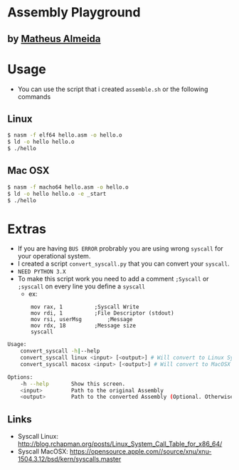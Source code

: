 # Assembly Playground

## by [Matheus Almeida](https://twitter.com/mat_almeida)

# Usage

-   You can use the script that i created `assemble.sh` or the following commands

## Linux

```sh
$ nasm -f elf64 hello.asm -o hello.o
$ ld -o hello hello.o
$ ./hello
```

## Mac OSX

```sh
$ nasm -f macho64 hello.asm -o hello.o
$ ld -o hello hello.o -e _start
$ ./hello
```

# Extras

-   If you are having `BUS ERROR` probrably you are using wrong `syscall` for your operational system.
-   I created a script `convert_syscall.py` that you can convert your `syscall`.
-   `NEED PYTHON 3.X`
-   To make this script work you need to add a comment `;Syscall` or `;syscall` on every line you define a `syscall`
    -   ex:
    ```assembly
    	mov rax, 1			;Syscall Write
    	mov rdi, 1			;File Descriptor (stdout)
    	mov rsi, userMsg		;Message
    	mov rdx, 18			;Message size
    	syscall
    ```

```sh
Usage:
	convert_syscall -h|--help
	convert_syscall linux <input> [<output>] # Will convert to Linux Syscall Number
	convert_syscall macosx <input> [<output>] # Will convert to MacOSX Syscall Number

Options:
	-h --help		Show this screen.
	<input>			Path to the original Assembly
	<output>		Path to the converted Assembly (Optional. Otherwise the original file will be subscribed.)
```

## Links

-   Syscall Linux: http://blog.rchapman.org/posts/Linux_System_Call_Table_for_x86_64/
-   Syscall MacOSX: https://opensource.apple.com//source/xnu/xnu-1504.3.12/bsd/kern/syscalls.master
